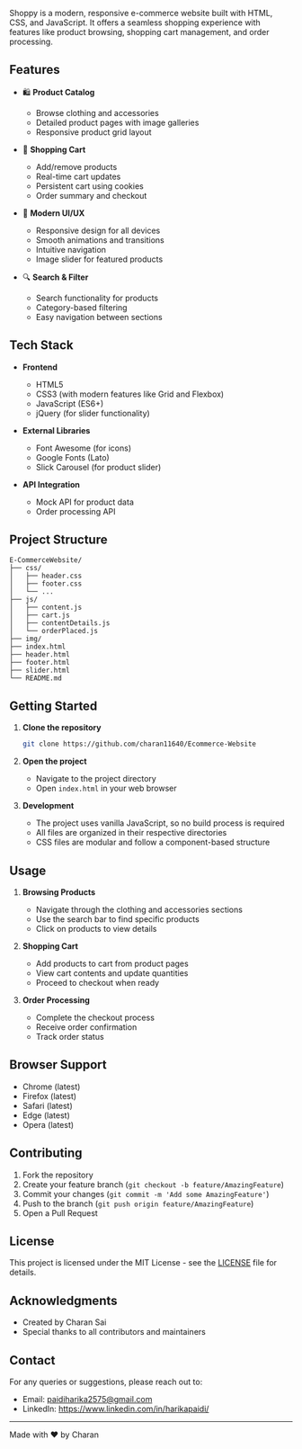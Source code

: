 Shoppy is a modern, responsive e-commerce website built with HTML, CSS, and JavaScript. It offers a seamless shopping experience with features like product browsing, shopping cart management, and order processing.

## Features

- 🛍️ **Product Catalog**
  - Browse clothing and accessories
  - Detailed product pages with image galleries
  - Responsive product grid layout

- 🛒 **Shopping Cart**
  - Add/remove products
  - Real-time cart updates
  - Persistent cart using cookies
  - Order summary and checkout

- 🎨 **Modern UI/UX**
  - Responsive design for all devices
  - Smooth animations and transitions
  - Intuitive navigation
  - Image slider for featured products

- 🔍 **Search & Filter**
  - Search functionality for products
  - Category-based filtering
  - Easy navigation between sections

## Tech Stack

- **Frontend**
  - HTML5
  - CSS3 (with modern features like Grid and Flexbox)
  - JavaScript (ES6+)
  - jQuery (for slider functionality)

- **External Libraries**
  - Font Awesome (for icons)
  - Google Fonts (Lato)
  - Slick Carousel (for product slider)

- **API Integration**
  - Mock API for product data
  - Order processing API

## Project Structure

```
E-CommerceWebsite/
├── css/
│   ├── header.css
│   ├── footer.css
│   └── ...
├── js/
│   ├── content.js
│   ├── cart.js
│   ├── contentDetails.js
│   └── orderPlaced.js
├── img/
├── index.html
├── header.html
├── footer.html
├── slider.html
└── README.md
```

## Getting Started

1. **Clone the repository**
   ```bash
   git clone https://github.com/charan11640/Ecommerce-Website  
   ```

2. **Open the project**
   - Navigate to the project directory
   - Open `index.html` in your web browser

3. **Development**
   - The project uses vanilla JavaScript, so no build process is required
   - All files are organized in their respective directories
   - CSS files are modular and follow a component-based structure

## Usage

1. **Browsing Products**
   - Navigate through the clothing and accessories sections
   - Use the search bar to find specific products
   - Click on products to view details

2. **Shopping Cart**
   - Add products to cart from product pages
   - View cart contents and update quantities
   - Proceed to checkout when ready

3. **Order Processing**
   - Complete the checkout process
   - Receive order confirmation
   - Track order status

## Browser Support

- Chrome (latest)
- Firefox (latest)
- Safari (latest)
- Edge (latest)
- Opera (latest)

## Contributing

1. Fork the repository
2. Create your feature branch (`git checkout -b feature/AmazingFeature`)
3. Commit your changes (`git commit -m 'Add some AmazingFeature'`)
4. Push to the branch (`git push origin feature/AmazingFeature`)
5. Open a Pull Request

## License

This project is licensed under the MIT License - see the [LICENSE](LICENSE) file for details.

## Acknowledgments

- Created by Charan Sai
- Special thanks to all contributors and maintainers

## Contact

For any queries or suggestions, please reach out to:
- Email: paidiharika2575@gmail.com
- LinkedIn: https://www.linkedin.com/in/harikapaidi/

---

Made with ❤️ by Charan










